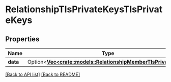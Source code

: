 # RelationshipTlsPrivateKeysTlsPrivateKeys

## Properties

Name | Type | Description | Notes
------------ | ------------- | ------------- | -------------
**data** | Option<[**Vec&lt;crate::models::RelationshipMemberTlsPrivateKey&gt;**](RelationshipMemberTlsPrivateKey.md)> |  | 

[[Back to API list]](../README.md#documentation-for-api-endpoints) [[Back to README]](../README.md)


